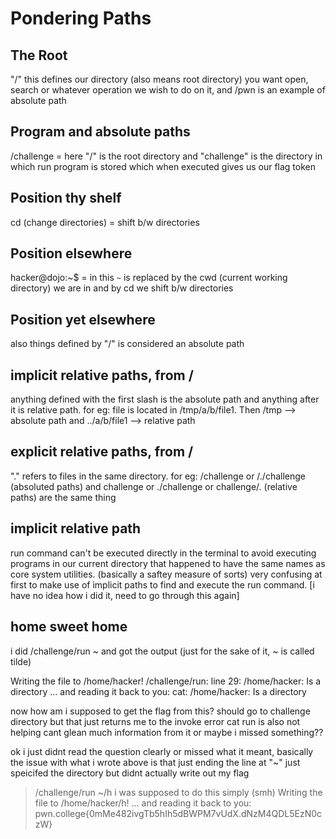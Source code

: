 # Pondering Paths
## The Root

 "/" this defines our directory (also means root directory) you want open, search or whatever operation we wish to do on it, and /pwn is an example of absolute path

## Program and absolute paths

/challenge = here "/" is the root directory and "challenge" is the directory in which run program is stored which when executed gives us our flag token

## Position thy shelf

cd (change directories) =  shift b/w directories

## Position elsewhere

hacker@dojo:~$ = in this `~` is replaced by the cwd (current working directory) we are in and by cd we shift b/w directories

## Position yet elsewhere

also things defined by "/" is considered an absolute path

## implicit relative paths, from /

anything defined with the first slash is the absolute path and anything after it is relative path. for eg: file is located in /tmp/a/b/file1. Then /tmp --> absolute path and ../a/b/file1 --> relative path

## explicit relative paths, from /

"." refers to files in the same directory. for eg: /challenge or /./challenge (absoluted paths) and challenge or ./challenge or challenge/. (relative paths) are the same thing

## implicit relative path

run command can't be executed directly in the terminal to avoid executing programs in our current directory that happened to have the same names as core system utilities. (basically a saftey measure of sorts)
very confusing at first to make use of implicit paths to find and execute the run command. [i have no idea how i did it, need to go through this again]

## home sweet home

i did /challenge/run ~ and got the output (just for the sake of it, ~ is called tilde)

Writing the file to /home/hacker!
/challenge/run: line 29: /home/hacker: Is a directory
... and reading it back to you:
cat: /home/hacker: Is a directory

now how am i supposed to get the flag from this? should go to challenge directory but that just returns me to the invoke error
cat run is also not helping cant glean much information from it or maybe i missed something??

ok i just didnt read the question clearly or missed what it meant, basically the issue with what i wrote above is that just ending the line at "~" just speicifed the directory but didnt actually write out my flag

> /challenge/run ~/h
i was supposed to do this simply (smh)
> Writing the file to /home/hacker/h!
> ... and reading it back to you:
> pwn.college{0mMe482ivgTb5hIh5dBWPM7vUdX.dNzM4QDL5EzN0czW}
